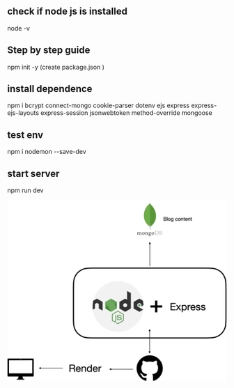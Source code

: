 ## check if node js is installed
node -v
## Step by step guide
npm init -y (create package.json )

## install dependence
npm i bcrypt connect-mongo cookie-parser dotenv ejs express express-ejs-layouts express-session jsonwebtoken method-override mongoose 

## test env
npm i nodemon --save-dev

## start server
npm run dev


![Alt text](./docs/architecture.png)